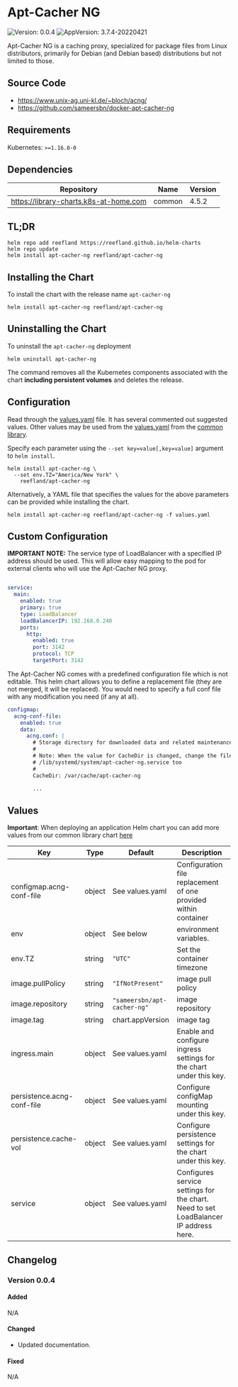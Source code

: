 # Apt-Cacher NG

![Version: 0.0.4](https://img.shields.io/badge/Version-0.0.4-informational?style=flat-square) ![AppVersion: 3.7.4-20220421](https://img.shields.io/badge/AppVersion-3.7.4-informational?style=flat-square)

Apt-Cacher NG is a caching proxy, specialized for package files from Linux distributors, primarily for Debian (and Debian based) distributions but not limited to those.

## Source Code

* <https://www.unix-ag.uni-kl.de/~bloch/acng/>
* <https://github.com/sameersbn/docker-apt-cacher-ng>

## Requirements

Kubernetes: `>=1.16.0-0`

## Dependencies

| Repository | Name | Version |
|------------|------|---------|
| https://library-charts.k8s-at-home.com | common | 4.5.2 |

## TL;DR

```console
helm repo add reefland https://reefland.github.io/helm-charts
helm repo update
helm install apt-cacher-ng reefland/apt-cacher-ng
```

## Installing the Chart

To install the chart with the release name `apt-cacher-ng`

```console
helm install apt-cacher-ng reefland/apt-cacher-ng
```

## Uninstalling the Chart

To uninstall the `apt-cacher-ng` deployment

```console
helm uninstall apt-cacher-ng
```

The command removes all the Kubernetes components associated with the chart **including persistent volumes** and deletes the release.

## Configuration

Read through the [values.yaml](./values.yaml) file. It has several commented out suggested values.
Other values may be used from the [values.yaml](https://github.com/reefland/helm-charts/blob/main/charts/library/common/values.yaml) from the [common library](https://github.com/k8s-at-home/library-charts/tree/main/charts/stable/common).

Specify each parameter using the `--set key=value[,key=value]` argument to `helm install`.

```console
helm install apt-cacher-ng \
  --set env.TZ="America/New York" \
    reefland/apt-cacher-ng
```

Alternatively, a YAML file that specifies the values for the above parameters can be provided while installing the chart.

```console
helm install apt-cacher-ng reefland/apt-cacher-ng -f values.yaml
```

## Custom Configuration

**IMPORTANT NOTE:**  The service type of LoadBalancer with a specified IP address should be used.  This will allow easy mapping to the pod for external clients who will use the Apt-Cacher NG proxy.

```yaml

service:
  main:
    enabled: true
    primary: true
    type: LoadBalancer
    loadBalancerIP: 192.168.0.240
    ports:
      http:
        enabled: true
        port: 3142
        protocol: TCP
        targetPort: 3142
```

The Apt-Cacher NG comes with a predefined configuration file which is not editable.  This helm chart allows you to define a replacement file (they are not merged, it will be replaced).  You would need to specify a full conf file with any modification you need (if any at all).

```yaml
configmap:
  acng-conf-file:
    enabled: true
    data:
      acng.conf: |
        # Storage directory for downloaded data and related maintenance activity.
        #
        # Note: When the value for CacheDir is changed, change the file
        # /lib/systemd/system/apt-cacher-ng.service too
        #
        CacheDir: /var/cache/apt-cacher-ng

        ...
```

## Values

**Important**: When deploying an application Helm chart you can add more values from our common library chart [here](https://github.com/k8s-at-home/library-charts/tree/main/charts/stable/common)

| Key | Type | Default | Description |
|-----|------|---------|-------------|
|configmap.acng-conf-file| object | See values.yaml | Configuration file replacement of one provided within container |
| env | object | See below | environment variables. |
| env.TZ | string | `"UTC"` | Set the container timezone |
| image.pullPolicy | string | `"IfNotPresent"` | image pull policy |
| image.repository | string | `"sameersbn/apt-cacher-ng"` | image repository |
| image.tag | string | chart.appVersion | image tag |
| ingress.main | object | See values.yaml | Enable and configure ingress settings for the chart under this key. |
| persistence.acng-conf-file | object | See values.yaml | Configure configMap mounting under this key. |
| persistence.cache-vol | object | See values.yaml | Configure persistence settings for the chart under this key. |
| service | object | See values.yaml | Configures service settings for the chart. Need to set LoadBalancer IP address here. |

## Changelog

### Version 0.0.4

#### Added

N/A

#### Changed

* Updated documentation.

#### Fixed

N/A
